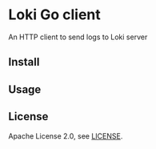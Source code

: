 # Loki Go client

An HTTP client to send logs to Loki server

## Install

## Usage

## License

Apache License 2.0, see [LICENSE](LICENSE).
